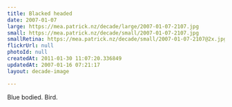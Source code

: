 ```yaml
---
title: Blacked headed
date: 2007-01-07
large: https://mea.patrick.nz/decade/large/2007-01-07-2107.jpg
small: https://mea.patrick.nz/decade/small/2007-01-07-2107.jpg
smallRetina: https://mea.patrick.nz/decade/small/2007-01-07-2107@2x.jpg
flickrUrl: null
photoId: null
createdAt: 2011-01-30 11:07:20.336849
updatedAt: 2007-01-16 07:21:17
layout: decade-image

---
```

Blue bodied. Bird.
